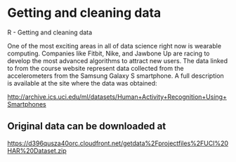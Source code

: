 # Getting and cleaning data


R - Getting and cleaning data

One of the most exciting areas in all of data science right now is wearable computing. Companies like Fitbit, Nike, and Jawbone Up are racing to develop the most advanced algorithms to attract new users. The data linked to from the course website represent data collected from the accelerometers from the Samsung Galaxy S smartphone. A full description is available at the site where the data was obtained: 

http://archive.ics.uci.edu/ml/datasets/Human+Activity+Recognition+Using+Smartphones 

## Original data can be downloaded at 
https://d396qusza40orc.cloudfront.net/getdata%2Fprojectfiles%2FUCI%20HAR%20Dataset.zip 

